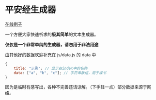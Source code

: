 # 平安经生成器

[在线例子](https://aa11653.github.io/pinganjing/index.html)

一个方便大家快速祈求的**极其简单**的文本生成器。

**仅仅是一个非常单纯的生成器，请勿用于非法用途**

由其他好的数据欢迎补充在 js/data.js 的 data 中

```js
{
    title: "示例"; // 显示在index中的名称
    data: ["a", "b", "c"]; // 字符串数组，用于成书
}
```

因为是临时有感写出，各种不完善还请谅解。（下手轻一点）部分数据来源于网络。
